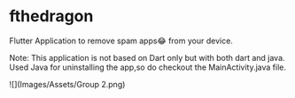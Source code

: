 # fthedragon

Flutter Application to remove spam apps😂 from your device.

Note: This application is not based on Dart only but with both dart and java. Used Java for uninstalling the app,so do checkout the MainActivity.java file.

![](Images/Assets/Group 2.png)

